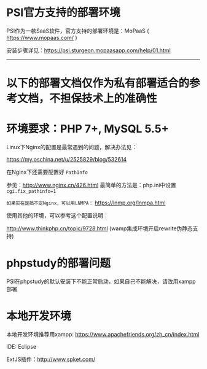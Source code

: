 # PSI官方支持的部署环境

PSI作为一款SaaS软件，官方支持的部署环境是：MoPaaS ( https://www.mopaas.com/ )

安装步骤详见：https://psi.sturgeon.mopaasapp.com/help/01.html

----------

# 以下的部署文档仅作为私有部署适合的参考文档，不担保技术上的准确性

# 环境要求：PHP 7+, MySQL 5.5+

Linux下Nginx的配置是最常遇到的问题，解决办法见：

https://my.oschina.net/u/2525829/blog/532614

在Nginx下还需要配置好 `PathInfo`

参见：http://www.nginx.cn/426.html
最简单的方法是：php.ini中设置 `cgi.fix_pathinfo=1`

`如果实在是搞不定Nginx，可以用LNMPA：` https://lnmp.org/lnmpa.html

使用其他的环境，可以参考这个配置说明：

http://www.thinkphp.cn/topic/9728.html (wamp集成环境开启rewrite伪静态支持)

# phpstudy的部署问题

PSI在phpstudy的默认安装下不能正常启动，如果自己不能解决，请改用xampp部署


# 本地开发环境

本地开发环境推荐用xampp: https://www.apachefriends.org/zh_cn/index.html

IDE: Eclipse

ExtJS插件：http://www.spket.com/
